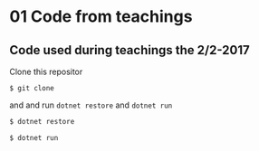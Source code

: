 # 01 Code from teachings
## Code used during teachings the 2/2-2017

Clone this repositor 
````    
$ git clone 
````    
and and run ```` dotnet restore ```` and ```` dotnet run ````     
```` C#
$ dotnet restore

````       

```` C#
$ dotnet run

````   
